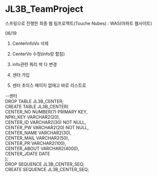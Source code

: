 # JL3B_TeamProject
스프링으로 진행한 최종 웹 팀프로젝트(Touche Nubes) : WAS(아파트 웹사이트)




06/19



1. CenterInfoVo 삭제

2. CenterVo 수정(info랑 합침)

3. info관련 쿼리 싹 다 변경

4. 센터 가입

5. 센터 초이스 페이지 없애고 바로 리스트로

--센터<br>
DROP TABLE JL3B_CENTER;<br>
CREATE TABLE JL3B_CENTER(<br>
    CENTER_NO NUMBER(7) PRIMARY KEY,<br>
    NPKI_KEY VARCHAR2(20),<br>
    CENTER_ID VARCHAR2(30) NOT NULL,<br>
    CENTER_PW VARCHAR2(20) NOT NULL,<br>
    CENTER_NAME VARCHAR2(30),<br>
    CENTER_MAIL VARCHAR2(50),<br>
    CENTER_PR VARCHAR2(100),<br>
    CENTER_ABOUT VARCHAR2(4000),<br>
    CENTER_JDATE DATE<br>
);<br>
DROP SEQUENCE JL3B_CENTER_SEQ;<br>
CREATE SEQUENCE JL3B_CENTER_SEQ;<br>
<br>
